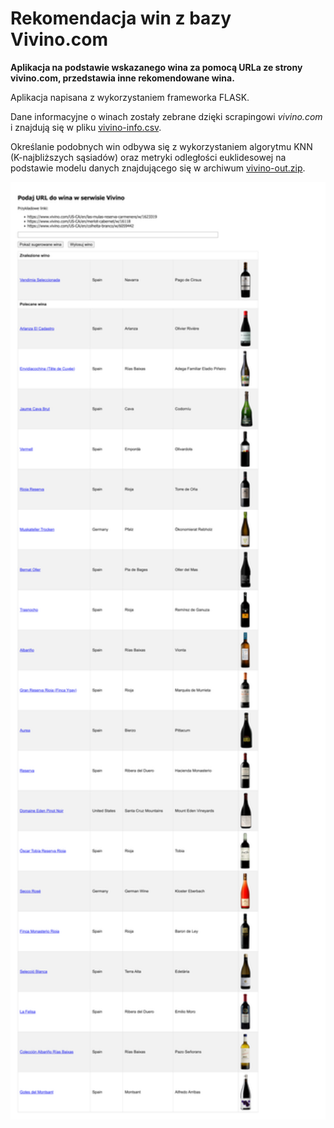 # Rekomendacja win z bazy Vivino.com

**Aplikacja na podstawie wskazanego wina za pomocą URLa ze strony vivino.com, przedstawia inne rekomendowane wina.**

Aplikacja napisana z wykorzystaniem frameworka FLASK.

Dane informacyjne o winach zostały zebrane dzięki scrapingowi *vivino.com* i znajdują się w pliku <a target='_blank' href='vivino-info.csv'>vivino-info.csv</a>.

Określanie podobnych win odbywa się z wykorzystaniem algorytmu KNN (K-najbliższych sąsiadów) oraz metryki odległości euklidesowej na podstawie modelu danych znajdującego się w archiwum <a target='_blank' href='vivino-out.zip'>vivino-out.zip</a>. 


<img src='vivino.png' width=1000 />
